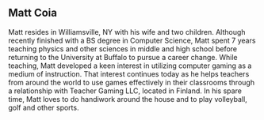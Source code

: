 ## Matt Coia

Matt resides in Williamsville, NY with his wife and two children. Although recently finished with a BS degree in Computer Science, Matt spent 7 years teaching physics and other sciences in middle and high school before returning to the University at Buffalo to pursue a career change. While teaching, Matt developed a keen interest in utilizing computer gaming as a medium of instruction. That interest continues today as he helps teachers from around the world to use games effectively in their classrooms through a relationship with Teacher Gaming LLC, located in Finland. In his spare time, Matt loves to do handiwork around the house and to play volleyball, golf and other sports.